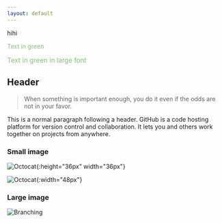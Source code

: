 ```yaml
---
layout: default
---
```


hihi

<p style="color:#86C277;">Text in green</p>

<p style="color:#86C277; font-size:110%">Text in green in large font</p>


## Header

> When something is important enough, you do it even if the odds are not in your favor.
> 

This is a normal paragraph following a header. GitHub is a code hosting platform for version control and collaboration. It lets you and others work together on projects from anywhere.

### Small image

![Octocat](https://github.githubassets.com/images/icons/emoji/octocat.png){:height="36px" width="36px"}

![Octocat](https://github.githubassets.com/images/icons/emoji/octocat.png){:width="48px"}

### Large image

![Branching](https://guides.github.com/activities/hello-world/branching.png)


